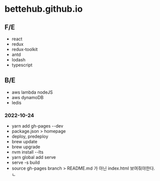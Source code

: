 # bettehub.github.io

## F/E

- react
- redux
- redux-toolkit
- antd
- lodash
- typescript

## B/E

- aws lambda nodeJS
- aws dynamoDB
- ledis

### 2022-10-24

- yarn add gh-pages --dev
- package.json > homepage
- deploy, predeploy
- brew update
- brew upgrade
- nvm install --lts
- yarn global add serve
- serve -s build
- source gh-pages branch > README.md 가 아닌 index.html 보여줘야한다.ㄴ
